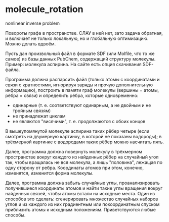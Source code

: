 # molecule_rotation
nonlinear inverse problem


Повороты графа в пространстве. СЛАУ в ней нет, зато задача обратная, и включает не только локальную, но и глобальную оптимизацию. Можно делать вдвоём.



Пусть дан произвольный файл в формате SDF (или Molfile, что то же самое) из базы данных PubChem, содержащий структуру молекулы. Пример: молекула аспирина. На сайте есть опция скачивания SDF-файла.
 
Программа должна распарсить файл (только атомы с координатами и связи с кратностями, игнорируя заряды и прочую дополнительную информацию), построить в памяти граф молекулы (вершины = атомы, рёбра = связи) и определить рёбра, которые одновременно:
- одинарные (т. е. соответствуют одинарным, а не двойным и не тройным связям)
- не принадлежат циклам
- не являются "висячими", т. е. продолжаются с обоих концов
 
В вышеупомянутой молекуле аспирина таких рёбер четыре (если смотреть на двумерную картинку, в которой не показаны водороды); в трёхмерной картинке с водородами таких рёбер можно насчитать пять.
 
Далее, программа должна повернуть молекулу в трёхмерном пространстве вокруг каждого из найденных рёбер на случайный угол так, чтобы вращалась не вся молекула, а лишь "половина", лежащая по одну сторону от ребра. Координаты атомов при этом, конечно, изменятся, изменится форма молекулы.
 
Далее, программа должна забыть случайные углы, проанализировать получившиеся координаты атомов и найти такие углы вращения вокруг найденных связей, чтобы атомы встали на исходные места. Один из способов это сделать: сгенерировать множество случайных наборов углов и из каждого из них градиентным или покоординатным спуском приблизить атомы к исходным положениям. Приветствуются любые способы.
